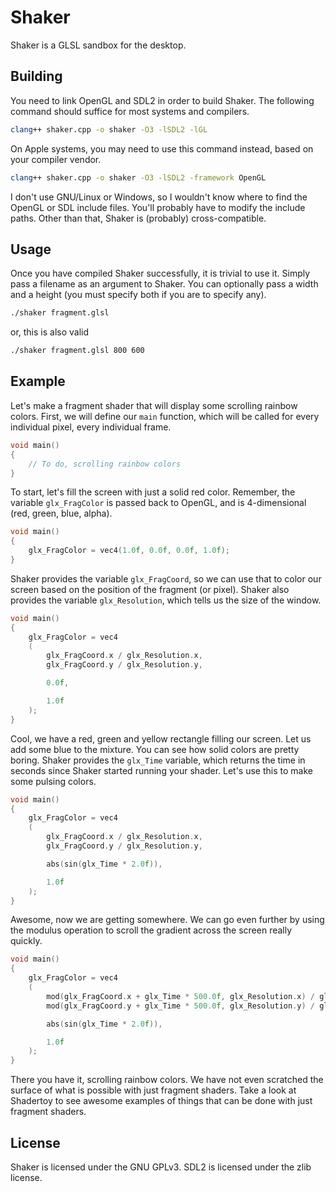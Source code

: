 # Shaker

Shaker is a GLSL sandbox for the desktop.

## Building

You need to link OpenGL and SDL2 in order to build Shaker. The following command should suffice for most systems and compilers.

```bash
clang++ shaker.cpp -o shaker -O3 -lSDL2 -lGL
```

On Apple systems, you may need to use this command instead, based on your compiler vendor.

```bash
clang++ shaker.cpp -o shaker -O3 -lSDL2 -framework OpenGL
```

I don't use GNU/Linux or Windows, so I wouldn't know where to find the OpenGL or SDL include files. You'll probably have to modify the include paths. Other than that, Shaker is (probably) cross-compatible.

## Usage

Once you have compiled Shaker successfully, it is trivial to use it. Simply pass a filename as an argument to Shaker. You can optionally pass a width and a height (you must specify both if you are to specify any).

```bash
./shaker fragment.glsl
```

or, this is also valid

```bash
./shaker fragment.glsl 800 600
```

## Example

Let's make a fragment shader that will display some scrolling rainbow colors. First, we will define our `main` function, which will be called for every individual pixel, every individual frame.

```c
void main()
{
	// To do, scrolling rainbow colors
}
```

To start, let's fill the screen with just a solid red color. Remember, the variable `glx_FragColor` is passed back to OpenGL, and is 4-dimensional (red, green, blue, alpha).

```c
void main()
{
	glx_FragColor = vec4(1.0f, 0.0f, 0.0f, 1.0f);
}
```

Shaker provides the variable `glx_FragCoord`, so we can use that to color our screen based on the position of the fragment (or pixel). Shaker also provides the variable `glx_Resolution`, which tells us the size of the window.

```c
void main()
{
	glx_FragColor = vec4
	(
		glx_FragCoord.x / glx_Resolution.x, 
		glx_FragCoord.y / glx_Resolution.y, 

		0.0f, 

		1.0f
	);
}
```

Cool, we have a red, green and yellow rectangle filling our screen. Let us add some blue to the mixture. You can see how solid colors are pretty boring. Shaker provides the `glx_Time` variable, which returns the time in seconds since Shaker started running your shader. Let's use this to make some pulsing colors.

```c
void main()
{
	glx_FragColor = vec4
	(
		glx_FragCoord.x / glx_Resolution.x, 
		glx_FragCoord.y / glx_Resolution.y, 

		abs(sin(glx_Time * 2.0f)), 

		1.0f
	);
}
```

Awesome, now we are getting somewhere. We can go even further by using the modulus operation to scroll the gradient across the screen really quickly.

```c
void main()
{
	glx_FragColor = vec4
	(
		mod(glx_FragCoord.x + glx_Time * 500.0f, glx_Resolution.x) / glx_Resolution.x, 
		mod(glx_FragCoord.y + glx_Time * 500.0f, glx_Resolution.y) / glx_Resolution.y, 

		abs(sin(glx_Time * 2.0f)), 

		1.0f
	);
}
```

There you have it, scrolling rainbow colors. We have not even scratched the surface of what is possible with just fragment shaders. Take a look at Shadertoy to see awesome examples of things that can be done with just fragment shaders.

## License

Shaker is licensed under the GNU GPLv3. SDL2 is licensed under the zlib license.
